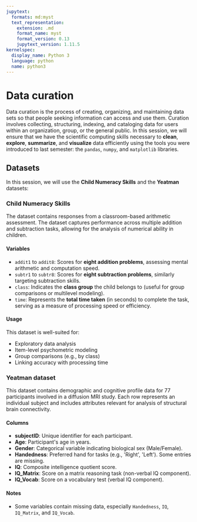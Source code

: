 ```yaml
---
jupytext:
  formats: md:myst
  text_representation:
    extension: .md
    format_name: myst
    format_version: 0.13
    jupytext_version: 1.11.5
kernelspec:
  display_name: Python 3
  language: python
  name: python3
---
```


# <i class="fa-solid fa-database"></i> Data curation


Data curation is the process of creating, organizing, and maintaining data sets so that people seeking information can access and use them. Curation involves collecting, structuring, indexing, and cataloging data for users within an organization, group, or the general public. In this session, we will ensure that we have the scientific computing skills necessary to **clean**, **explore**, **summarize**, and **visualize** data efficiently using the tools you were introduced to last semester: the `pandas`, `numpy`, and `matplotlib` libraries.

## Datasets

In this session, we will use the **Child Numeracy Skills** and the **Yeatman** datasets:

### Child Numeracy Skills
The dataset contains responses from a classroom-based arithmetic assessment. 
The dataset captures performance across multiple addition and subtraction tasks, allowing for the analysis of numerical ability in children.

#### Variables

- `addit1` to `addit8`: Scores for **eight addition problems**, assessing mental arithmetic and computation speed.
- `subtr1` to `subtr8`: Scores for **eight subtraction problems**, similarly targeting subtraction skills.
- `class`: Indicates the **class group** the child belongs to (useful for group comparisons or multilevel modeling).
- `time`: Represents the **total time taken** (in seconds) to complete the task, serving as a measure of processing speed or efficiency.

#### Usage

This dataset is well-suited for:
- Exploratory data analysis
- Item-level psychometric modeling
- Group comparisons (e.g., by class)
- Linking accuracy with processing time

### Yeatman dataset

This dataset contains demographic and cognitive profile data for 77 participants involved in a diffusion MRI study. Each row represents an individual subject and includes attributes relevant for analysis of structural brain connectivity.

#### Columns

- **subjectID**: Unique identifier for each participant.
- **Age**: Participant's age in years.
- **Gender**: Categorical variable indicating biological sex (Male/Female).
- **Handedness**: Preferred hand for tasks (e.g., 'Right', 'Left'). Some entries are missing.
- **IQ**: Composite intelligence quotient score.
- **IQ_Matrix**: Score on a matrix reasoning task (non-verbal IQ component).
- **IQ_Vocab**: Score on a vocabulary test (verbal IQ component).

#### Notes

- Some variables contain missing data, especially `Handedness`, `IQ`, `IQ_Matrix`, and `IQ_Vocab`.
